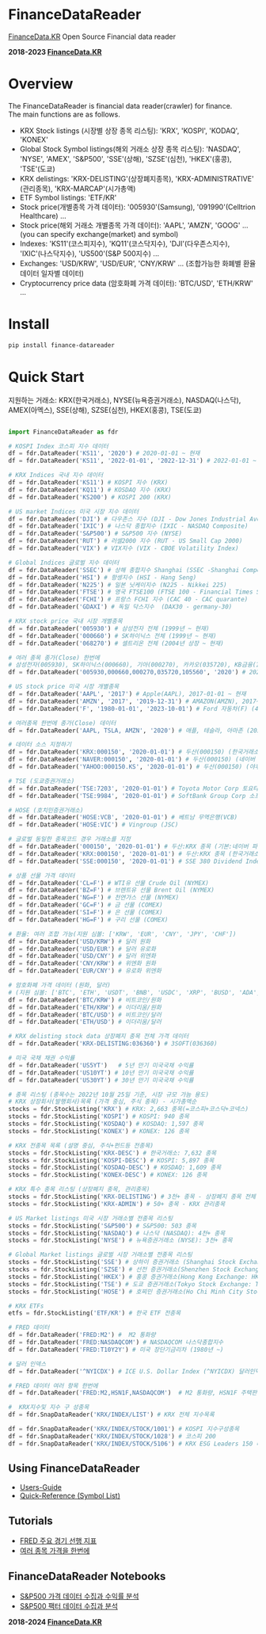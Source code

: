 # FinanceDataReader
[FinanceData.KR](FinanceData.KR) Open Source Financial data reader 

**2018-2023 [FinanceData.KR]()**

# Overview
The FinanceDataReader is financial data reader(crawler) for finance. <br>
The main functions are as follows.

* KRX Stock listings (시장별 상장 종목 리스팅): 'KRX', 'KOSPI', 'KODAQ', 'KONEX'
* Global Stock Symbol listings(해외 거래소 상장 종목 리스팅): 'NASDAQ', 'NYSE', 'AMEX', 'S&P500', 'SSE'(상해), 'SZSE'(심천), 'HKEX'(홍콩), 'TSE'(도쿄)
* KRX delistings: 'KRX-DELISTING'(상장폐지종목), 'KRX-ADMINISTRATIVE' (관리종목), 'KRX-MARCAP'(시가총액)
* ETF Symbol listings: 'ETF/KR'
* Stock price(개별종목 가격 데이터): '005930'(Samsung), '091990'(Celltrion Healthcare) ...
* Stock price(해외 거래소 개별종목 가격 데이터): 'AAPL', 'AMZN', 'GOOG' ... (you can specify exchange(market) and symbol)
* Indexes: 'KS11'(코스피지수), 'KQ11'(코스닥지수), 'DJI'(다우존스지수), 'IXIC'(나스닥지수), 'US500'(S&P 500지수) ...
* Exchanges: 'USD/KRW', 'USD/EUR', 'CNY/KRW' ... (조합가능한 화폐별 환율 데이터 일자별 데이터)
* Cryptocurrency price data (암호화폐 가격 데이터): 'BTC/USD', 'ETH/KRW' ...

    
# Install

```bash
pip install finance-datareader
```

# Quick Start
지원하는 거래소: KRX(한국거래소), NYSE(뉴욕증권거래소), NASDAQ(나스닥), AMEX(아멕스), SSE(상해), SZSE(심천), HKEX(홍콩), TSE(도쿄)

```python

import FinanceDataReader as fdr

# KOSPI Index 코스피 지수 데이터 
df = fdr.DataReader('KS11', '2020') # 2020-01-01 ~ 현재
df = fdr.DataReader('KS11', '2022-01-01', '2022-12-31') # 2022-01-01 ~ 2022-12-31

# KRX Indices 국내 지수 데이터
df = fdr.DataReader('KS11') # KOSPI 지수 (KRX)
df = fdr.DataReader('KQ11') # KOSDAQ 지수 (KRX)
df = fdr.DataReader('KS200') # KOSPI 200 (KRX)

# US market Indices 미국 시장 지수 데이터
df = fdr.DataReader('DJI') # 다우존스 지수 (DJI - Dow Jones Industrial Average)
df = fdr.DataReader('IXIC') # 나스닥 종합지수 (IXIC - NASDAQ Composite)
df = fdr.DataReader('S&P500') # S&P500 지수 (NYSE)
df = fdr.DataReader('RUT') # 러셀2000 지수 (RUT - US Small Cap 2000)
df = fdr.DataReader('VIX') # VIX지수 (VIX - CBOE Volatility Index)

# Global Indices 글로벌 지수 데이터
df = fdr.DataReader('SSEC') # 상해 종합지수 Shanghai (SSEC -Shanghai Composite)
df = fdr.DataReader('HSI') # 항셍지수 (HSI - Hang Seng)
df = fdr.DataReader('N225') # 일본 닛케이지수 (N225 - Nikkei 225)
df = fdr.DataReader('FTSE') # 영국 FTSE100 (FTSE 100 - Financial Times Stock Exchange)
df = fdr.DataReader('FCHI') # 프랑스 FCHI 지수 (CAC 40 - CAC quarante)
df = fdr.DataReader('GDAXI') # 독일 닥스지수  (DAX30 - germany-30)

# KRX stock price 국내 시장 개별종목
df = fdr.DataReader('005930') # 삼성전자 전체 (1999년 ~ 현재)
df = fdr.DataReader('000660') # SK하이닉스 전체 (1999년 ~ 현재)
df = fdr.DataReader('068270') # 셀트리온 전체 (2004년 상장 ~ 현재)

# 여러 종목 종가(Close) 한번에
# 삼성전자(005930), SK하이닉스(000660), 기아(000270), 카카오(035720), KB금융(105560)
df = fdr.DataReader('005930,000660,000270,035720,105560', '2020') # 2020년 ~ 현재

# US stock price 미국 시장 개별종목
df = fdr.DataReader('AAPL', '2017') # Apple(AAPL), 2017-01-01 ~ 현재
df = fdr.DataReader('AMZN', '2017', '2019-12-31') # AMAZON(AMZN), 2017~2019 (3년)
df = fdr.DataReader('F', '1980-01-01', '2023-10-01') # Ford 자동차(F) (40년간)

# 여러종목 한번에 종가(Close) 데이터
df = fdr.DataReader('AAPL, TSLA, AMZN', '2020') # 애플, 테슬라, 아마존 (2020년 ~ 현재)

# 데이터 소스 지정하기
df = fdr.DataReader('KRX:000150', '2020-01-01') # 두산(000150) (한국거래소)
df = fdr.DataReader('NAVER:000150', '2020-01-01') # 두산(000150) (네이버 파이낸스)
df = fdr.DataReader('YAHOO:000150.KS', '2020-01-01') # 두산(000150) (야후 파이낸스)

# TSE (도쿄증권거래소)
df = fdr.DataReader('TSE:7203', '2020-01-01') # Toyota Motor Corp 토요타 자동차(7203)
df = fdr.DataReader('TSE:9984', '2020-01-01') # SoftBank Group Corp 소프트뱅크그룹(9984)

# HOSE (호치민증권거래소)
df = fdr.DataReader('HOSE:VCB', '2020-01-01') # 베트남 무역은행(VCB)
df = fdr.DataReader('HOSE:VIC') # Vingroup (JSC)

# 글로벌 동일한 종목코드 경우 거래소를 지정
df = fdr.DataReader('000150', '2020-01-01') # 두산:KRX 종목 (기본:네이버 파이낸스)
df = fdr.DataReader('KRX:000150', '2020-01-01') # 두산:KRX 종목 (한국거래소 데이터)
df = fdr.DataReader('SSE:000150', '2020-01-01') # SSE 380 Dividend Index (상하이 거래소)

# 상품 선물 가격 데이터
df = fdr.DataReader('CL=F') # WTI유 선물 Crude Oil (NYMEX)
df = fdr.DataReader('BZ=F') # 브렌트유 선물 Brent Oil (NYMEX)
df = fdr.DataReader('NG=F') # 천연가스 선물 (NYMEX)
df = fdr.DataReader('GC=F') # 금 선물 (COMEX)
df = fdr.DataReader('SI=F') # 은 선물 (COMEX)
df = fdr.DataReader('HG=F') # 구리 선물 (COMEX)

# 환율: 여러 조합 가능(지원 심볼: ['KRW', 'EUR', 'CNY', 'JPY', 'CHF'])
df = fdr.DataReader('USD/KRW') # 달러 원화
df = fdr.DataReader('USD/EUR') # 달러 유로화
df = fdr.DataReader('USD/CNY') # 달러 위엔화
df = fdr.DataReader('CNY/KRW') # 위엔화 원화
df = fdr.DataReader('EUR/CNY') # 유로화 위엔화

# 암호화폐 가격 데이터 (원화, 달러)
# (지원 심볼: ['BTC', 'ETH', 'USDT', 'BNB', 'USDC', 'XRP', 'BUSD', 'ADA', 'SOL', 'DOGE'])
df = fdr.DataReader('BTC/KRW') # 비트코인/원화
df = fdr.DataReader('ETH/KRW') # 이더리움/원화
df = fdr.DataReader('BTC/USD') # 비트코인/달러
df = fdr.DataReader('ETH/USD') # 이더리움/달러

# KRX delisting stock data 상장폐지 종목 전체 가격 데이터
df = fdr.DataReader('KRX-DELISTING:036360') # 3SOFT(036360)

# 미국 국채 채권 수익률
df = fdr.DataReader('US5YT')   # 5년 만기 미국국채 수익률
df = fdr.DataReader('US10YT') # 10년 만기 미국국채 수익률
df = fdr.DataReader('US30YT') # 30년 만기 미국국채 수익률

# 종목 리스팅 (종목수는 2022년 10월 25일 기준, 시장 규모 가늠 용도)
# KRX 상장회사(발행회사)목록 (가격 중심, 주식 종목) - 시가총액순
stocks = fdr.StockListing('KRX') # KRX: 2,663 종목(=코스피+코스닥+코넥스)
stocks = fdr.StockListing('KOSPI') # KOSPI: 940 종목
stocks = fdr.StockListing('KOSDAQ') # KOSDAQ: 1,597 종목
stocks = fdr.StockListing('KONEX') # KONEX: 126 종목

# KRX 전종목 목록 (설명 중심, 주식+펀드등 전종목)
stocks = fdr.StockListing('KRX-DESC') # 한국거래소: 7,632 종목
stocks = fdr.StockListing('KOSPI-DESC') # KOSPI: 5,897 종목
stocks = fdr.StockListing('KOSDAQ-DESC') # KOSDAQ: 1,609 종목
stocks = fdr.StockListing('KONEX-DESC') # KONEX: 126 종목

# KRX 특수 종목 리스팅 (상장폐지 종목, 관리종목)
stocks = fdr.StockListing('KRX-DELISTING') # 3천+ 종목 - 상장폐지 종목 전체
stocks = fdr.StockListing('KRX-ADMIN') # 50+ 종목 - KRX 관리종목

# US Market listings 미국 시장 거래소별 전종목 리스팅
stocks = fdr.StockListing('S&P500') # S&P500: 503 종목  
stocks = fdr.StockListing('NASDAQ') # 나스닥 (NASDAQ): 4천+ 종목
stocks = fdr.StockListing('NYSE') # 뉴욕증권거래소 (NYSE): 3천+ 종목

# Global Market listings 글로벌 시장 거래소별 전종목 리스팅
stocks = fdr.StockListing('SSE') # 상하이 증권거래소 (Shanghai Stock Exchange: SSE): 1천+ 종목
stocks = fdr.StockListing('SZSE') # 선전 증권거래소(Shenzhen Stock Exchange: SZSE): 1천+ 종목
stocks = fdr.StockListing('HKEX') # 홍콩 증권거래소(Hong Kong Exchange: HKEX): 2천5백+ 종목
stocks = fdr.StockListing('TSE') # 도쿄 증권거래소(Tokyo Stock Exchange: TSE): 3천9백+ 종목
stocks = fdr.StockListing('HOSE') # 호찌민 증권거래소(Ho Chi Minh City Stock Exchange: HOSE): 4백+ 종목

# KRX ETFs
etfs = fdr.StockListing('ETF/KR') # 한국 ETF 전종목

# FRED 데이터
df = fdr.DataReader('FRED:M2') #  M2 통화량
df = fdr.DataReader('FRED:NASDAQCOM') # NASDAQCOM 나스닥종합지수
df = fdr.DataReader('FRED:T10Y2Y') # 미국 장단기금리차 (1980년 ~)

# 달러 인덱스
df = fdr.DataReader('^NYICDX') # ICE U.S. Dollar Index (^NYICDX) 달러인덱스 (1980~현재)

# FRED 데이터 여러 항목 한번에 
df = fdr.DataReader('FRED:M2,HSN1F,NASDAQCOM')  # M2 통화량, HSN1F 주택판매지수, NASDAQCOM 나스닥종합지수

#  KRX지수및 지수 구 성종목
df = fdr.SnapDataReader('KRX/INDEX/LIST') # KRX 전체 지수목록

df = fdr.SnapDataReader('KRX/INDEX/STOCK/1001') # KOSPI 지수구성종목
df = fdr.SnapDataReader('KRX/INDEX/STOCK/1028') # 코스피 200
df = fdr.SnapDataReader('KRX/INDEX/STOCK/5106') # KRX ESG Leaders 150 테마 지수 구성종목

```

## Using FinanceDataReader
* [Users-Guide](https://github.com/FinanceData/FinanceDataReader/wiki/Users-Guide)
* [Quick-Reference (Symbol List)](https://github.com/FinanceData/FinanceDataReader/wiki/Quick-Reference)

## Tutorials
* [FRED 주요 경기 선행 지표](https://financedata.notion.site/FRED-FinanceDataReader-bfb0779c50254b138cb96416583130b9?pvs=4)
* [여러 종목 가격을 한번에](https://financedata.notion.site/FinanceDataReader-d976a299889143519793bcc45e491a73?pvs=4)

## FinanceDataReader Notebooks
* [S&P500 가격 데이터 수집과 수익률 분석](https://nbviewer.jupyter.org/710b8f0a4bd9a8df91ae1be6c7e838b1) 
* [S&P500 팩터 데이터 수집과 분석](https://nbviewer.jupyter.org/35a1b0d5248bc9b09513e53be437ac42)

**2018-2024 [FinanceData.KR]()**
